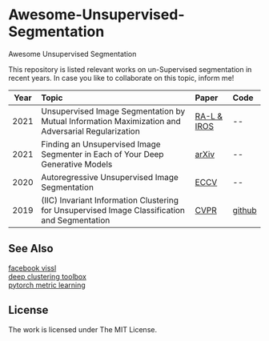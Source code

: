 # Awesome-Unsupervised-Segmentation
Awesome Unsupervised Segmentation

This repository is listed relevant works on un-Supervised segmentation in recent years. In case you like to collaborate on this topic, inform me!


| Year        | Topic           | Paper | Code  |
| ------------- |:--------------| :-----| :-----|
| 2021 | Unsupervised Image Segmentation by Mutual Information Maximization and Adversarial Regularization | [RA-L & IROS](https://arxiv.org/abs/2107.00691) | --
| 2021 | Finding an Unsupervised Image Segmenter in Each of Your Deep Generative Models | [arXiv](https://arxiv.org/pdf/2105.08127.pdf) | --
| 2020 | Autoregressive Unsupervised Image Segmentation | [ECCV](https://www.ecva.net/papers/eccv_2020/papers_ECCV/papers/123520137.pdf) | --
| 2019 | (IIC) Invariant Information Clustering for Unsupervised Image Classification and Segmentation | [CVPR](https://openaccess.thecvf.com/content_ICCV_2019/papers/Ji_Invariant_Information_Clustering_for_Unsupervised_Image_Classification_and_Segmentation_ICCV_2019_paper.pdf) | [github](https://github.com/xu-ji/IIC)

## See Also
[facebook vissl](https://github.com/facebookresearch/vissl) \
[deep clustering toolbox](https://github.com/jizongFox/deep-clustering-toolbox)\
[pytorch metric learning](https://github.com/KevinMusgrave/pytorch-metric-learning)

## License

The work is licensed under The MIT License.

<!-- | 2020 | Proxy Anchor Loss for Deep Metric Learning | CVPR | [github](https://github.com/tjddus9597/Proxy-Anchor-CVPR2020) -->
